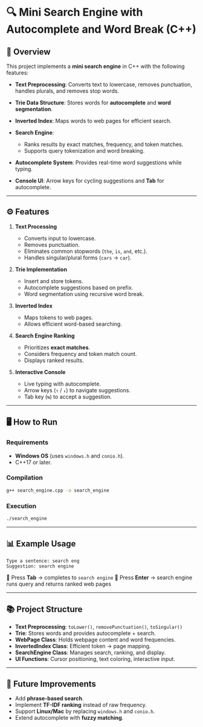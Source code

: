 # 🔍 Mini Search Engine with Autocomplete and Word Break (C++)

## 📌 Overview

This project implements a **mini search engine** in C++ with the following features:

* **Text Preprocessing**: Converts text to lowercase, removes punctuation, handles plurals, and removes stop words.
* **Trie Data Structure**: Stores words for **autocomplete** and **word segmentation**.
* **Inverted Index**: Maps words to web pages for efficient search.
* **Search Engine**:

  * Ranks results by exact matches, frequency, and token matches.
  * Supports query tokenization and word breaking.
* **Autocomplete System**: Provides real-time word suggestions while typing.
* **Console UI**: Arrow keys for cycling suggestions and **Tab** for autocomplete.

---

## ⚙️ Features

1. **Text Processing**

   * Converts input to lowercase.
   * Removes punctuation.
   * Eliminates common stopwords (`the`, `is`, `and`, etc.).
   * Handles singular/plural forms (`cars` → `car`).

2. **Trie Implementation**

   * Insert and store tokens.
   * Autocomplete suggestions based on prefix.
   * Word segmentation using recursive word break.

3. **Inverted Index**

   * Maps tokens to web pages.
   * Allows efficient word-based searching.

4. **Search Engine Ranking**

   * Prioritizes **exact matches**.
   * Considers frequency and token match count.
   * Displays ranked results.

5. **Interactive Console**

   * Live typing with autocomplete.
   * Arrow keys (`↑` / `↓`) to navigate suggestions.
   * Tab key (`↹`) to accept a suggestion.

---

## 🖥️ How to Run

### Requirements

* **Windows OS** (uses `windows.h` and `conio.h`).
* C++17 or later.

### Compilation

```bash
g++ search_engine.cpp -o search_engine
```

### Execution

```bash
./search_engine
```

---

## 📊 Example Usage

```
Type a sentence: search eng
Suggestion: search engine
```

🔹 Press **Tab** → completes to `search engine`
🔹 Press **Enter** → search engine runs query and returns ranked web pages

---

## 📚 Project Structure

* **Text Preprocessing**: `toLower()`, `removePunctuation()`, `toSingular()`
* **Trie**: Stores words and provides autocomplete + search.
* **WebPage Class**: Holds webpage content and word frequencies.
* **InvertedIndex Class**: Efficient token → page mapping.
* **SearchEngine Class**: Manages search, ranking, and display.
* **UI Functions**: Cursor positioning, text coloring, interactive input.

---

## 🚀 Future Improvements

* Add **phrase-based search**.
* Implement **TF-IDF ranking** instead of raw frequency.
* Support **Linux/Mac** by replacing `windows.h` and `conio.h`.
* Extend autocomplete with **fuzzy matching**.
